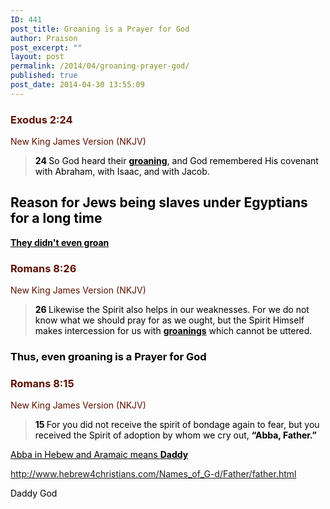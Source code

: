 ```yaml
---
ID: 441
post_title: Groaning is a Prayer for God
author: Praison
post_excerpt: ""
layout: post
permalink: /2014/04/groaning-prayer-god/
published: true
post_date: 2014-04-30 13:55:09
---
```

<div class="heading passage-class-0" style="color: #5c1101;">
<h3>Exodus 2:24</h3>
<p class="txt-sm">New King James Version (NKJV)</p>

</div>
<div class="passage version-NKJV result-text-style-normal text-html " style="color: #000000;">
<blockquote>
<p style="color: #000000;"><span id="en-NKJV-1579" class="text Exod-2-24"><span class="versenum" style="font-weight: bold;">24 </span>So God heard their <span style="text-decoration: underline;"><strong>groaning</strong></span>, and God remembered His covenant with Abraham, with Isaac, and with Jacob.</span></p>
</blockquote>
<h2 style="color: #000000;">Reason for Jews being slaves under Egyptians for a long time</h2>
<p style="color: #000000;"><span style="text-decoration: underline;"><strong>They didn't even groan</strong></span></p>

<div class="heading passage-class-0" style="color: #5c1101;">
<h3>Romans 8:26</h3>
<p class="txt-sm">New King James Version (NKJV)</p>

</div>
<div class="passage version-NKJV result-text-style-normal text-html ">
<blockquote>
<p style="color: #000000;"><span id="en-NKJV-28143" class="text Rom-8-26"><span class="versenum" style="font-weight: bold;">26 </span>Likewise the Spirit also helps in our weaknesses. For we do not know what we should pray for as we ought, but the Spirit Himself makes intercession for us with <span style="text-decoration: underline;"><strong>groanings</strong></span> which cannot be uttered.</span></p>
</blockquote>
<h3 style="color: #000000;">Thus, even groaning is a Prayer for God</h3>
<div class="heading passage-class-0" style="color: #5c1101;">
<h3>Romans 8:15</h3>
<p class="txt-sm">New King James Version (NKJV)</p>

</div>
<div class="passage version-NKJV result-text-style-normal text-html ">
<blockquote>
<p style="color: #000000;"><span id="en-NKJV-28132" class="text Rom-8-15"><span class="versenum" style="font-weight: bold;">15 </span>For you did not receive the spirit of bondage again to fear, but you received the Spirit of adoption by whom we cry out, <strong>“Abba, Father.”</strong></span></p>
</blockquote>
<span style="color: #000000;"><span style="text-decoration: underline;">Abba in Hebew and Aramaic means </span></span><strong style="color: #000000; text-decoration: underline;">Daddy </strong>

http://www.hebrew4christians.com/Names_of_G-d/Father/father.html
<p style="color: #000000;">Daddy God</p>

</div>
</div>
</div>